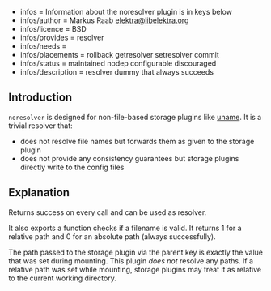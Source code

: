 - infos = Information about the noresolver plugin is in keys below
- infos/author = Markus Raab <elektra@libelektra.org>
- infos/licence = BSD
- infos/provides = resolver
- infos/needs =
- infos/placements = rollback getresolver setresolver commit
- infos/status = maintained nodep configurable discouraged
- infos/description = resolver dummy that always succeeds

## Introduction

`noresolver` is designed for non-file-based storage plugins like [uname](../uname).
It is a trivial resolver that:

- does not resolve file names but forwards them as given to the storage plugin
- does not provide any consistency guarantees but storage plugins directly write to the config files

## Explanation

Returns success on every call and can be used as resolver.

It also exports a function checks if a filename is valid. It returns 1
for a relative path and 0 for an absolute path (always successfully).

The path passed to the storage plugin via the parent key is exactly the value
that was set during mounting. This plugin _does not_ resolve any paths. If a
relative path was set while mounting, storage plugins may treat it as relative
to the current working directory.
